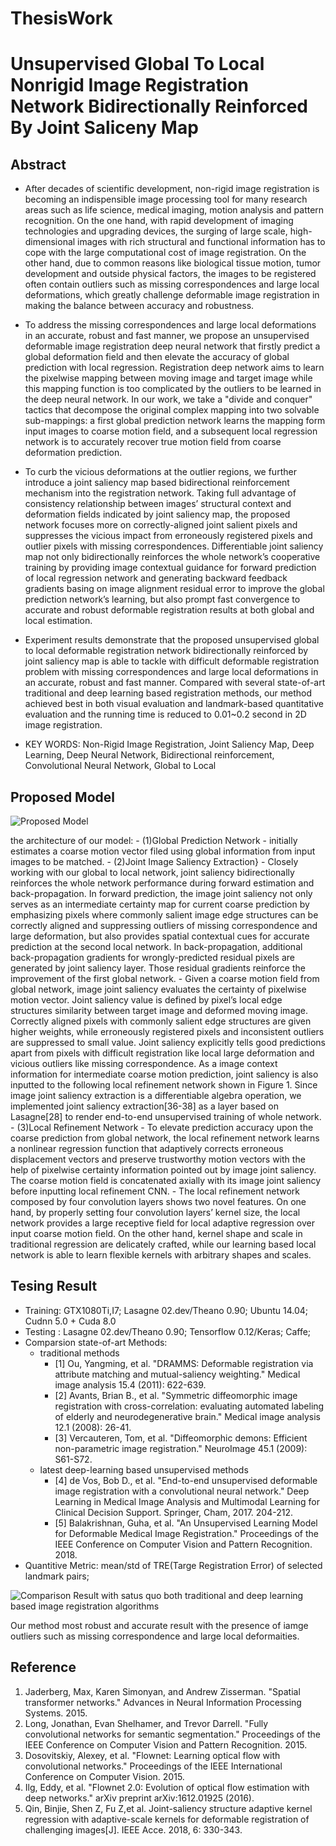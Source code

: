 # ThesisWork
# Unsupervised Global To Local Nonrigid Image Registration Network Bidirectionally Reinforced By Joint Saliceny Map

## Abstract
- After decades of scientific development, non-rigid image registration is becoming an indispensible image processing tool for many research areas such as life science, medical imaging, motion analysis and pattern recognition. On the one hand, with rapid development of imaging technologies and upgrading devices, the surging of large scale, high-dimensional images with rich structural and functional information has to cope with the large computational cost of image registration. On the other hand, due to common reasons like biological tissue motion, tumor development and outside physical factors, the images to be registered often contain outliers such as missing correspondences and large local deformations, which greatly challenge deformable image registration in making the balance between accuracy and robustness. 

- To address the missing correspondences and large local deformations in an accurate, robust and fast manner, we propose an unsupervised deformable image registration deep neural network that firstly predict a global deformation field and then elevate the accuracy of global prediction with local regression. Registration deep network aims to learn the pixelwise mapping between moving image and target image while this mapping function is too complicated by the outliers to be learned in the deep neural network. In our work, we take a "divide and conquer" tactics that decompose the original complex mapping into two solvable sub-mappings: a first global prediction network learns the mapping form input images to coarse motion field, and a subsequent local regression network is to accurately recover true motion field from coarse deformation prediction.

- To curb the vicious deformations at the outlier regions, we further introduce a joint saliency map based bidirectional reinforcement mechanism into the registration network. Taking full advantage of consistency relationship between images’ structural context and deformation fields indicated by joint saliency map, the proposed network focuses more on correctly-aligned joint salient pixels and suppresses the vicious impact from erroneously registered pixels and outlier pixels with missing correspondences. Differentiable joint saliency map not only bidirectionally reinforces the whole network’s cooperative training by providing image contextual guidance for forward prediction of local regression network and generating backward feedback gradients basing on image alignment residual error to improve the global prediction network’s learning, but also prompt fast convergence to accurate and robust deformable registration results at both global and local estimation. 

- Experiment results demonstrate that the proposed unsupervised global to local deformable registration network bidirectionally reinforced by joint saliency map is able to tackle with difficult deformable registration problem with missing correspondences and large local deformations in an accurate, robust and fast manner. Compared with several state-of-art traditional and deep learning based registration methods, our method achieved best in both visual evaluation and landmark-based quantitative evaluation and the running time is reduced to 0.01~0.2 second in 2D image registration.    

- KEY WORDS: Non-Rigid Image Registration, Joint Saliency Map, Deep Learning, Deep Neural Network, Bidirectional reinforcement, Convolutional Neural Network, Global to Local

## Proposed Model
![Proposed Model](https://github.com/fedral/ThesisWork/raw/master/model.jpg)

the architecture of our model:
	- (1)Global Prediction Network
		- initially estimates a coarse motion vector filed using global information from input images to be matched. 
	- (2)Joint Image Saliency Extraction}
		- Closely working with our global to local network, joint saliency bidirectionally reinforces the whole network performance during forward estimation and back-propagation. In forward prediction, the image joint saliency not only serves as an intermediate certainty map for current coarse prediction by emphasizing pixels where commonly salient image edge structures can be correctly aligned and suppressing outliers of missing correspondence and large deformation, but also provides spatial contextual cues for accurate prediction at the second local network. In back-propagation, additional back-propagation gradients for wrongly-predicted residual pixels are generated by joint saliency layer. Those residual gradients reinforce the improvement of the first global network.
		- Given a coarse motion field from global network, image joint saliency evaluates the certainty of pixelwise motion vector. Joint saliency value is defined by pixel’s local edge structures similarity between target image and deformed moving image. Correctly aligned pixels with commonly salient edge structures are given higher weights, while erroneously registered pixels and inconsistent outliers are suppressed to small value. Joint saliency explicitly tells good predictions apart from pixels with difficult registration like local large deformation and vicious outliers like missing correspondence. As a image context information for intermediate coarse motion prediction, joint saliency is also inputted to the following local refinement network shown in Figure $1$. Since image joint saliency extraction is a differentiable algebra operation, we implemented joint saliency extraction[36-38] as a layer based on Lasagne[28] to render end-to-end unsupervised training of whole network.
	- (3)Local Refinement Network
		- To elevate prediction accuracy upon the coarse prediction from global network, the local refinement network learns a nonlinear regression function that adaptively corrects erroneous displacement vectors and preserve trustworthy motion vectors with the help of pixelwise certainty information pointed out by image joint saliency. The coarse motion field is concatenated axially with its image joint saliency before inputting local refinement CNN. 
		- The local refinement network composed by four convolution layers shows two novel features. On one hand, by properly setting four convolution layers’ kernel size, the local network provides a large receptive field for local adaptive regression over input coarse motion field. On the other hand, kernel shape and scale in traditional regression are delicately crafted, while our learning based local network is able to learn flexible kernels with arbitrary shapes and scales.  

## Tesing Result
- Training: GTX1080Ti,I7; Lasagne 02.dev/Theano 0.90; Ubuntu 14.04; Cudnn 5.0 + Cuda 8.0
- Testing : Lasagne 02.dev/Theano 0.90; Tensorflow 0.12/Keras; Caffe;
- Comparsion state-of-art Methods:
   - traditional methods
		- [1] Ou, Yangming, et al. "DRAMMS: Deformable registration via attribute matching and mutual-saliency weighting." Medical image analysis 15.4 (2011): 622-639.
		- [2] Avants, Brian B., et al. "Symmetric diffeomorphic image registration with cross-correlation: evaluating automated labeling of elderly and neurodegenerative brain." Medical image analysis 12.1 (2008): 26-41.
		- [3] Vercauteren, Tom, et al. "Diffeomorphic demons: Efficient non-parametric image registration." NeuroImage 45.1 (2009): S61-S72.
   - latest deep-learning based unsupervised methods
		- [4] de Vos, Bob D., et al. "End-to-end unsupervised deformable image registration with a convolutional neural network." Deep Learning in Medical Image Analysis and Multimodal Learning for Clinical Decision Support. Springer, Cham, 2017. 204-212.
		- [5] Balakrishnan, Guha, et al. "An Unsupervised Learning Model for Deformable Medical Image Registration." Proceedings of the IEEE Conference on Computer Vision and Pattern Recognition. 2018.
- Quantitive Metric: mean/std of TRE(Targe Registration Error) of selected landmark pairs; 

![Comparison Result with satus quo both traditional and deep learning based image registration algorithms](https://github.com/fedral/ThesisWork/raw/master/errorplot.jpg)

Our method most robust and accurate result with the presence of iamge outliers such as missing correspondence and large local deformaities. 

## Reference
1. Jaderberg, Max, Karen Simonyan, and Andrew Zisserman. "Spatial transformer networks." Advances in Neural Information Processing Systems. 2015.
2. Long, Jonathan, Evan Shelhamer, and Trevor Darrell. "Fully convolutional networks for semantic segmentation." Proceedings of the IEEE Conference on Computer Vision and Pattern Recognition. 2015.
3. Dosovitskiy, Alexey, et al. "Flownet: Learning optical flow with convolutional networks." Proceedings of the IEEE International Conference on Computer Vision. 2015.
4. Ilg, Eddy, et al. "Flownet 2.0: Evolution of optical flow estimation with deep networks." arXiv preprint arXiv:1612.01925 (2016).
5. Qin, Binjie, Shen Z, Fu Z,et al. Joint-saliency structure adaptive kernel regression with adaptive-scale kernels for deformable registration of challenging images[J]. IEEE Acce. 2018, 6: 330-343.

